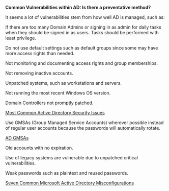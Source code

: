 **Common Vulnerabilities within AD: Is there a preventative method?**

It seems a lot of vulnerabilities stem from how well AD is managed, such as:

If there are too many Domain Admins or signing in as admin for daily tasks when they should be signed in as users. Tasks should be performed with least privilege.

Do not use default settings such as default groups since some may have more access rights than needed.

Not monitoring and documenting access rights and group memberships.

Not removing inactive accounts.

Unpatched systems, such as workstations and servers.

Not running the most recent Windows OS version.

Domain Controllers not promptly patched.

[Most Common Active Directory Security Issues](https://adsecurity.org/?p=1684) 

Use GMSAs (Group Managed Service Accounts) wherever possible instead of regular user accounts because the passwords will automatically rotate.

[AD GMSAs](https://adsecurity.org/?p=4367 )

Old accounts with no expiration.

Use of legacy systems are vulnerable due to unpatched critical vulnerabilities.

Weak passwords such as plaintext and reused passwords.

[Seven Common Microsoft Active Directory Misconfigurations](https://www.ehackingnews.com/2021/02/seven-common-microsoft-active-directory.html)
